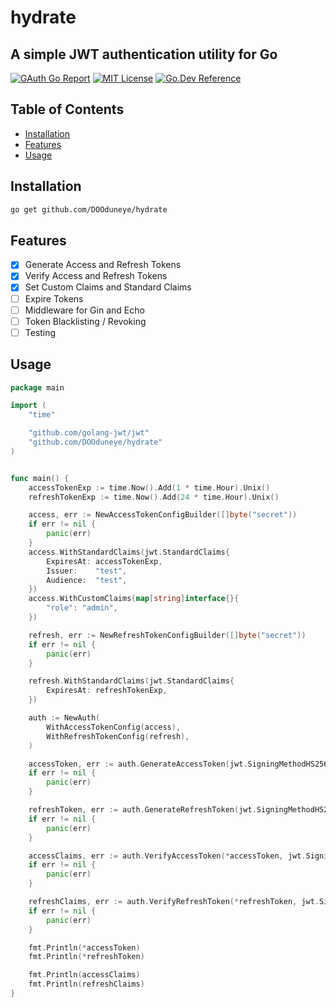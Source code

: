 # hydrate

## A simple JWT authentication utility for Go

[![GAuth Go Report](https://goreportcard.com/badge/github.com/DOOduneye/gauth)](https://goreportcard.com/report/github.com/DOOduneye/gauth)
[![MIT License](https://img.shields.io/badge/license-MIT-blue)](https://opensource.org/license/mit/)
[![Go.Dev Reference](https://img.shields.io/badge/go.dev-reference-blue?logo=go&logoColor=white)](https://pkg.go.dev/github.com/DOOduneye/hydrate)

## Table of Contents
- [Installation](#installation)
- [Features](#features)
- [Usage](#usage)

## Installation
```bash
go get github.com/DOOduneye/hydrate
```

## Features
- [x] Generate Access and Refresh Tokens
- [x] Verify Access and Refresh Tokens
- [x] Set Custom Claims and Standard Claims
- [ ] Expire Tokens
- [ ] Middleware for Gin and Echo
- [ ] Token Blacklisting / Revoking
- [ ] Testing

## Usage
```go
package main

import (
	"time"

	"github.com/golang-jwt/jwt"
	"github.com/DOOduneye/hydrate"
)


func main() {
	accessTokenExp := time.Now().Add(1 * time.Hour).Unix()
	refreshTokenExp := time.Now().Add(24 * time.Hour).Unix()

	access, err := NewAccessTokenConfigBuilder([]byte("secret"))
	if err != nil {
		panic(err)
	}
	access.WithStandardClaims(jwt.StandardClaims{
		ExpiresAt: accessTokenExp,
		Issuer:    "test",
		Audience:  "test",
	})
	access.WithCustomClaims(map[string]interface{}{
		"role": "admin",
	})

	refresh, err := NewRefreshTokenConfigBuilder([]byte("secret"))
	if err != nil {
		panic(err)
	}

	refresh.WithStandardClaims(jwt.StandardClaims{
		ExpiresAt: refreshTokenExp,
	})

	auth := NewAuth(
		WithAccessTokenConfig(access),
		WithRefreshTokenConfig(refresh),
	)

	accessToken, err := auth.GenerateAccessToken(jwt.SigningMethodHS256)
	if err != nil {
		panic(err)
	}

	refreshToken, err := auth.GenerateRefreshToken(jwt.SigningMethodHS256)
	if err != nil {
		panic(err)
	}

	accessClaims, err := auth.VerifyAccessToken(*accessToken, jwt.SigningMethodHS256)
	if err != nil {
		panic(err)
	}

	refreshClaims, err := auth.VerifyRefreshToken(*refreshToken, jwt.SigningMethodHS256)
	if err != nil {
		panic(err)
	}

	fmt.Println(*accessToken)
	fmt.Println(*refreshToken)

	fmt.Println(accessClaims)
	fmt.Println(refreshClaims)
}
```